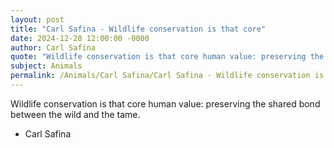 ```yaml
---
layout: post
title: "Carl Safina - Wildlife conservation is that core"
date: 2024-12-28 12:00:00 -0000
author: Carl Safina
quote: "Wildlife conservation is that core human value: preserving the shared bond between the wild and the tame."
subject: Animals
permalink: /Animals/Carl Safina/Carl Safina - Wildlife conservation is that core
---
```


Wildlife conservation is that core human value: preserving the shared bond between the wild and the tame.

- Carl Safina
